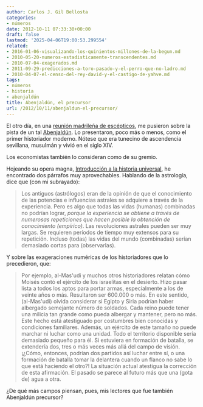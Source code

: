 ```yaml
---
author: Carlos J. Gil Bellosta
categories:
- números
date: 2012-10-11 07:33:30+00:00
draft: false
lastmod: '2025-04-06T19:00:53.299554'
related:
- 2016-01-06-visualizando-los-quinientos-millones-de-la-begun.md
- 2010-05-20-numeros-estadisticamente-transcendentes.md
- 2010-07-04-exagerados.md
- 2011-09-29-predicciones-a-toro-pasado-y-el-perro-que-no-ladro.md
- 2010-04-07-el-censo-del-rey-david-y-el-castigo-de-yahve.md
tags:
- números
- historia
- abenjaldún
title: Abenjaldún, el precursor
url: /2012/10/11/abenjaldun-el-precursor/
---
```


El otro día, en una [reunión madrileña de escépticos](http://todoloqueseaverdad.blogspot.com.es/2012/10/la-edad-media-en-escepticos-en-el-pub.html), me pusieron sobre la pista de un tal [Abenjaldún](http://es.wikipedia.org/wiki/Ibn_Jald%C3%BAn). Lo presentaron, poco más o menos, como el primer historiador moderno. Nótese que era tunecino de ascendencia sevillana, musulmán y vivió en el siglo XIV.

Los economistas también lo consideran como de su gremio.

Hojeando su opera magna, [Introducción a la historia universal](http://es.wikipedia.org/wiki/Muqaddima), he encontrado dos párrafos muy aprovechables. Hablando de la astrología, dice que (con mi subrayado):

> Los antiguos (astrólogos) eran de la opinión de que el conocimiento de las potencias e influencias astrales se adquiere a través de la experiencia. Pero es algo que todas las vidas (humanas) combinadas no podrían lograr, _porque la experiencia se obtiene a través de numerosas repeticiones que hacen posible la obtención de conocimiento (empírico)_. Las revoluciones astrales pueden ser muy largas. Se requieren períodos de tiempo muy extensos para su repetición. Incluso (todas) las vidas del mundo (combinadas) serían demasiado cortas para (observarlas).

Y sobre las exageraciones numéricas de los historiadores que lo precedieron, que:

> Por ejemplo, al-Mas'udi y muchos otros historiadores relatan cómo Moisés contó el ejército de los israelitas en el desierto. Hizo pasar lista a todos los aptos para portar armas, especialmente a los de veinte años o más. Resultaron ser 600.000 o más. En este sentido, (al-Mas'udi) olvida considerar si Egipto y Siria podrían haber albergado semejante número de soldados. Cada reino puede tener una milicia tan grande como pueda albergar y mantener, pero no más. Este hecho está atestiguado por costumbres bien conocidas y condiciones familiares. Además, un ejército de este tamaño no puede marchar ni luchar como una unidad. Todo el territorio disponible sería demasiado pequeño para él. Si estuviera en formación de batalla, se extendería dos, tres o más veces más allá del campo de visión. ¡¿Cómo, entonces, podrían dos partidos así luchar entre sí, o una formación de batalla tomar la delantera cuando un flanco no sabe lo que está haciendo el otro?! La situación actual atestigua la corrección de esta afirmación. El pasado se parece al futuro más que una (gota de) agua a otra.

¿De qué más campos piensan, pues, mis lectores que fue también Abenjaldún precursor?